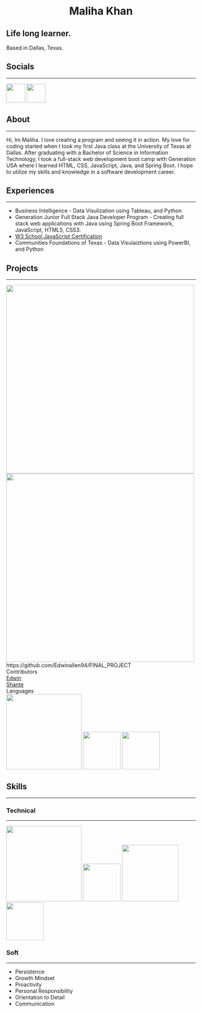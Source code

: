 
<h1 style="text-align: center;"> Maliha Khan </h1>

Life long learner.
------------------

Based in Dallas, Texas.

## Socials
---------

[<img src="https://www.fpsa.org/wp-content/uploads/linkedin-logo-copy.png" width="50">](https://www.linkedin.com/in/malihatahirkhan/)
[<img src="https://github.githubassets.com/images/modules/logos_page/GitHub-Mark.png" width="50">](https://github.com/Maliha000)

## About
--------

<p>Hi, Im Maliha. I love creating a program and seeing it in action. My love for coding started when I took my first Java class at the University of Texas at Dallas. After graduating with a Bachelor of Science in Information Technology, I took a full-stack web development boot camp with Generation USA where I learned HTML, CSS, JavaScript, Java, and Spring Boot. I hope to utilize my skills and knowledge in a software development career.</p>

## Experiences
----------------
* Business Intelligence - Data Visulization using Tableau, and Python 
* Generation Junior Full Stack Java Developer Program - Creating full stack web applications with Java using Spring Boot Framework, JavaScript, HTML5, CSS3. 
* [W3 School JavaScript Certification](https://verify.w3schools.com/1N50T1QSL8)
* Communities Foundations of Texas - Data Visulaiztions using PowerBI, and Python

## Projects
----------------
<p float="left">
    <img src="https://media.giphy.com/media/g2D8z9BW4t1rECPh82/giphy.gif" width="500"/>
    <img src="https://drscdn.500px.org/photo/1057812355/m%3D900/v2?sig=9806865fb9ff50aa5ba81e512183ceaba4f66ec4101a68d29a51beeeab5420e2" width="500/>
</p>  


Source Code 
https://github.com/Edwinallen94/FINAL_PROJECT  
Contributors  
[Edwin](https://github.com/Edwinallen94)  
[Shante](https://github.com/bfemeng)  
Languages  
<img src="https://w7.pngwing.com/pngs/585/981/png-transparent-html-js-and-css-logo-cascading-style-sheets-javascript-html-css3-jquery-logo-miscellaneous-text-trademark.png" width="200"> <img src="https://spng.pngfind.com/pngs/s/74-744402_java-logo-png-transparent-svg-vector-freebie-supply.png" width="100"> <img src="https://upload.wikimedia.org/wikipedia/commons/8/87/Sql_data_base_with_logo.png" width="100">

## Skills
-----------
### Technical
--------------
<img src="https://w7.pngwing.com/pngs/585/981/png-transparent-html-js-and-css-logo-cascading-style-sheets-javascript-html-css3-jquery-logo-miscellaneous-text-trademark.png" width="200"> <img src="https://spng.pngfind.com/pngs/s/74-744402_java-logo-png-transparent-svg-vector-freebie-supply.png" width="100"> <img src="https://upload.wikimedia.org/wikipedia/commons/thumb/f/f8/Python_logo_and_wordmark.svg/2560px-Python_logo_and_wordmark.svg.png" width="150"> <img src="https://upload.wikimedia.org/wikipedia/commons/8/87/Sql_data_base_with_logo.png" width="100">
### Soft
----------
* Persistence
* Growth Mindset
* Proactivity
* Personal Responsibility
* Orientation to Detail
* Communication



